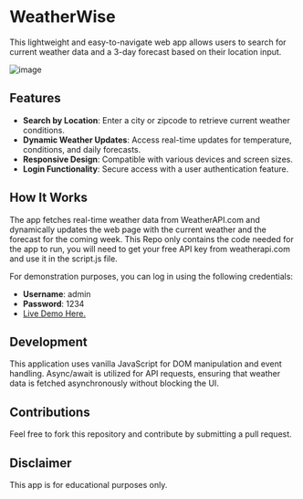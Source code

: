 # WeatherWise  

This lightweight and easy-to-navigate web app allows users to search for current weather data and a 3-day forecast based on their location input.

![image](https://github.com/cjordan223/WeatherWise/assets/126746175/9188cf97-e039-4656-8a7a-7eb9813326fa)


## Features

- **Search by Location**: Enter a city or zipcode to retrieve current weather conditions.
- **Dynamic Weather Updates**: Access real-time updates for temperature, conditions, and daily forecasts.
- **Responsive Design**: Compatible with various devices and screen sizes.
- **Login Functionality**: Secure access with a user authentication feature.

## How It Works

The app fetches real-time weather data from WeatherAPI.com and dynamically updates the web page with the current weather and the forecast for the coming week. This Repo only contains the code needed for the app to run, you will need to get your free API key from weatherapi.com and use it in the script.js file. 


For demonstration purposes, you can log in using the following credentials:
- **Username**: admin
- **Password**: 1234
- [Live Demo Here.](https://cjordan223.github.io/WeatherWise/)

## Development

This application uses vanilla JavaScript for DOM manipulation and event handling. Async/await is utilized for API requests, ensuring that weather data is fetched asynchronously without blocking the UI.


## Contributions

Feel free to fork this repository and contribute by submitting a pull request. 

## Disclaimer

This app is for educational purposes only.  

